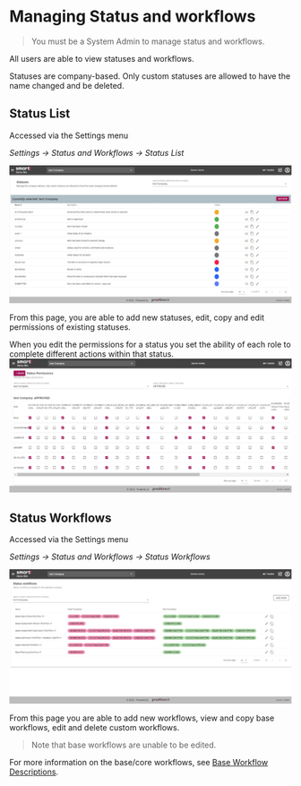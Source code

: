 # Managing Status and workflows

> You must be a System Admin to manage status and workflows.

All users are able to view statuses and workflows.

Statuses are company-based. Only custom statuses are allowed to have the name changed and be deleted.

## Status List
Accessed via the Settings menu

_Settings -> Status and Workflows -> Status List_

![Image](../assets/screenshots/jobs/statusList.png)

From this page, you are able to add new statuses, edit, copy and edit permissions of existing statuses.

When you edit the permissions for a status you set the ability of each role to complete different actions within that status.
![Image](../assets/screenshots/jobs/statusEditPermissions.png)

## Status Workflows
Accessed via the Settings menu

_Settings -> Status and Workflows -> Status Workflows_

![Image](../assets/screenshots/jobs/statusWorkflows.png)

From this page you are able to add new workflows, view and copy base workflows, edit and delete custom workflows.

> Note that base workflows are unable to be edited.

For more information on the base/core workflows, see [Base Workflow Descriptions](/jobs/base-workflows.html).


